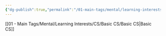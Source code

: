 ```yaml
---
{"dg-publish":true,"permalink":"/01-main-tags/mental/learning-interests/cs/basic-cs/cs-50/cs-50/"}
---
```


[[01 - Main Tags/Mental/Learning Interests/CS/Basic CS/Basic CS\|Basic CS]]

